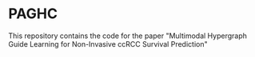 # PAGHC
This repository contains the code for the paper "Multimodal Hypergraph Guide Learning for Non-Invasive ccRCC Survival Prediction"

